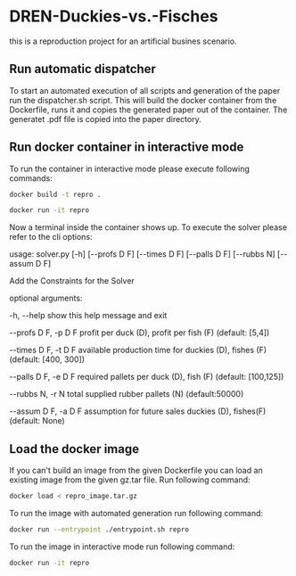 # DREN-Duckies-vs.-Fisches
this is a reproduction project for an artificial busines scenario.

## Run automatic dispatcher

To start an automated execution of all scripts and generation of the paper run the dispatcher.sh script. This will build the docker container from the Dockerfile, runs it and copies the generated paper out of the container. The generatet .pdf file is copied into the paper directory.

## Run docker container in interactive mode

To run the container in interactive mode please execute following commands:

```bash
docker build -t repro .

docker run -it repro
```

Now a terminal inside the container shows up. To execute the solver please refer to the cli options:

usage: solver.py [-h] [--profs D F] [--times D F] [--palls D F] [--rubbs N] [--assum D F]

Add the Constraints for the Solver

optional arguments:

  -h, --help           show this help message and exit
  
  --profs D F, -p D F  profit per duck (D), profit per fish (F) (default: [5,4])
  
  --times D F, -t D F  available production time for duckies (D), fishes (F)(default: [400, 300])
  
  --palls D F, -e D F  required pallets per duck (D), fish (F) (default: [100,125])
  
  --rubbs N, -r N      total supplied rubber pallets (N) (default:50000)

  --assum D F, -a D F  assumption for future sales duckies (D), fishes(F)(default: None)
  
## Load the docker image 

If you can't build an image from the given Dockerfile you can load an existing image from the given gz.tar file. Run following command:

```bash
docker load < repro_image.tar.gz 
```

To run the image with automated generation run following command:

```bash
docker run --entrypoint ./entrypoint.sh repro 
```

To run the image in interactive mode run following command:

```bash
docker run -it repro 
```
